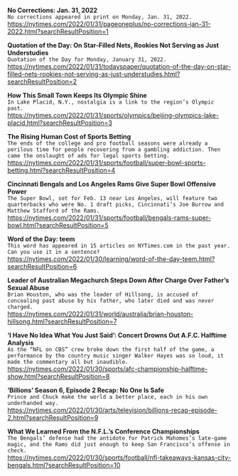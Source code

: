 **No Corrections: Jan. 31, 2022**\
`No corrections appeared in print on Monday, Jan. 31, 2022.`\
https://nytimes.com/2022/01/31/pageoneplus/no-corrections-jan-31-2022.html?searchResultPosition=1

**Quotation of the Day: On Star-Filled Nets, Rookies Not Serving as Just Understudies**\
`Quotation of the Day for Monday, January 31, 2022.`\
https://nytimes.com/2022/01/31/todayspaper/quotation-of-the-day-on-star-filled-nets-rookies-not-serving-as-just-understudies.html?searchResultPosition=2

**How This Small Town Keeps Its Olympic Shine**\
`In Lake Placid, N.Y., nostalgia is a link to the region’s Olympic past.`\
https://nytimes.com/2022/01/31/sports/olympics/beijing-olympics-lake-placid.html?searchResultPosition=3

**The Rising Human Cost of Sports Betting**\
`The ends of the college and pro football seasons were already a perilous time for people recovering from a gambling addiction. Then came the onslaught of ads for legal sports betting.`\
https://nytimes.com/2022/01/31/sports/football/super-bowl-sports-betting.html?searchResultPosition=4

**Cincinnati Bengals and Los Angeles Rams Give Super Bowl Offensive Power**\
`The Super Bowl, set for Feb. 13 near Los Angeles, will feature two quarterbacks who were No. 1 draft picks, Cincinnati’s Joe Burrow and Matthew Stafford of the Rams.`\
https://nytimes.com/2022/01/31/sports/football/bengals-rams-super-bowl.html?searchResultPosition=5

**Word of the Day: teem**\
`This word has appeared in 15 articles on NYTimes.com in the past year. Can you use it in a sentence?`\
https://nytimes.com/2022/01/30/learning/word-of-the-day-teem.html?searchResultPosition=6

**Leader of Australian Megachurch Steps Down After Charge Over Father’s Sexual Abuse**\
`Brian Houston, who was the leader of Hillsong, is accused of concealing past abuse by his father, who later died and was never charged.`\
https://nytimes.com/2022/01/31/world/australia/brian-houston-hillsong.html?searchResultPosition=7

**‘I Have No Idea What You Just Said’: Concert Drowns Out A.F.C. Halftime Analysis**\
`As the “NFL on CBS” crew broke down the first half of the game, a performance by the country music singer Walker Hayes was so loud, it made the commentary all but inaudible.`\
https://nytimes.com/2022/01/30/sports/afc-championship-halftime-show.html?searchResultPosition=8

**‘Billions’ Season 6, Episode 2 Recap: No One Is Safe**\
`Prince and Chuck make the world a better place, each in his own underhanded way.`\
https://nytimes.com/2022/01/30/arts/television/billions-recap-episode-2.html?searchResultPosition=9

**What We Learned From the N.F.L.’s Conference Championships**\
`The Bengals’ defense had the antidote for Patrick Mahomes’s late-game magic, and the Rams did just enough to keep San Francisco’s offense in check.`\
https://nytimes.com/2022/01/30/sports/football/nfl-takeaways-kansas-city-bengals.html?searchResultPosition=10

